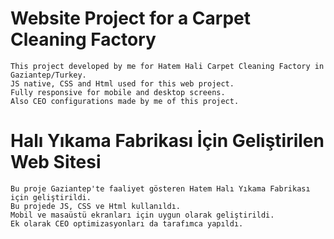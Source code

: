 # Website Project for a Carpet Cleaning Factory
```
This project developed by me for Hatem Hali Carpet Cleaning Factory in Gaziantep/Turkey.
JS native, CSS and Html used for this web project.
Fully responsive for mobile and desktop screens.
Also CEO configurations made by me of this project.
```

# Halı Yıkama Fabrikası İçin Geliştirilen Web Sitesi
```
Bu proje Gaziantep'te faaliyet gösteren Hatem Halı Yıkama Fabrikası için geliştirildi.
Bu projede JS, CSS ve Html kullanıldı.
Mobil ve masaüstü ekranları için uygun olarak geliştirildi.
Ek olarak CEO optimizasyonları da tarafımca yapıldı.
```

